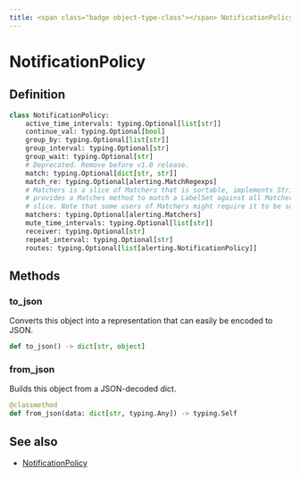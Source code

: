```yaml
---
title: <span class="badge object-type-class"></span> NotificationPolicy
---
```

# <span class="badge object-type-class"></span> NotificationPolicy

## Definition

```python
class NotificationPolicy:
    active_time_intervals: typing.Optional[list[str]]
    continue_val: typing.Optional[bool]
    group_by: typing.Optional[list[str]]
    group_interval: typing.Optional[str]
    group_wait: typing.Optional[str]
    # Deprecated. Remove before v1.0 release.
    match: typing.Optional[dict[str, str]]
    match_re: typing.Optional[alerting.MatchRegexps]
    # Matchers is a slice of Matchers that is sortable, implements Stringer, and
    # provides a Matches method to match a LabelSet against all Matchers in the
    # slice. Note that some users of Matchers might require it to be sorted.
    matchers: typing.Optional[alerting.Matchers]
    mute_time_intervals: typing.Optional[list[str]]
    receiver: typing.Optional[str]
    repeat_interval: typing.Optional[str]
    routes: typing.Optional[list[alerting.NotificationPolicy]]
```
## Methods

### <span class="badge object-method"></span> to_json

Converts this object into a representation that can easily be encoded to JSON.

```python
def to_json() -> dict[str, object]
```

### <span class="badge object-method"></span> from_json

Builds this object from a JSON-decoded dict.

```python
@classmethod
def from_json(data: dict[str, typing.Any]) -> typing.Self
```

## See also

 * <span class="badge builder"></span> [NotificationPolicy](./builder-NotificationPolicy.md)
